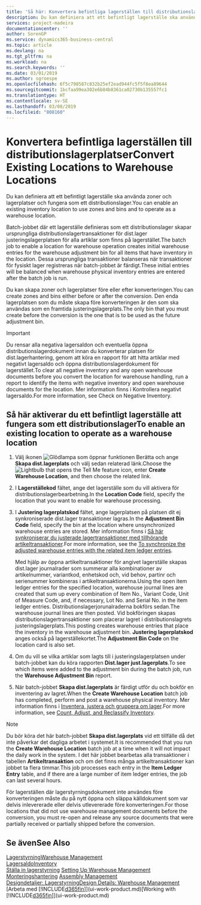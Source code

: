 ```yaml
---
title: 'Så här: Konvertera befintliga lagerställen till distributionslagerplatser | Microsoft Docs'
description: Du kan definiera att ett befintligt lagerställe ska använda zoner och lagerplatser och fungera som ett distributionslager.
services: project-madeira
documentationcenter: ''
author: SorenGP
ms.service: dynamics365-business-central
ms.topic: article
ms.devlang: na
ms.tgt_pltfrm: na
ms.workload: na
ms.search.keywords: ''
ms.date: 03/01/2019
ms.author: sgroespe
ms.openlocfilehash: 6f5c798587c832b25ef2ead944fc5f5f8ea89644
ms.sourcegitcommit: 1bcfaa99ea302e6b84b8361ca02730b135557fc1
ms.translationtype: HT
ms.contentlocale: sv-SE
ms.lasthandoff: 03/08/2019
ms.locfileid: "808160"
---
```

# <a name="convert-existing-locations-to-warehouse-locations"></a><span data-ttu-id="c54f3-103">Konvertera befintliga lagerställen till distributionslagerplatser</span><span class="sxs-lookup"><span data-stu-id="c54f3-103">Convert Existing Locations to Warehouse Locations</span></span>
<span data-ttu-id="c54f3-104">Du kan definiera att ett befintligt lagerställe ska använda zoner och lagerplatser och fungera som ett distributionslager.</span><span class="sxs-lookup"><span data-stu-id="c54f3-104">You can enable an existing inventory location to use zones and bins and to operate as a warehouse location.</span></span>  

<span data-ttu-id="c54f3-105">Batch-jobbet där ett lagerställe definieras som ett distributionslager skapar ursprungliga distributionslagertransaktioner för dist.lager justeringslagerplatsen för alla artiklar som finns på lagerstället.</span><span class="sxs-lookup"><span data-stu-id="c54f3-105">The batch job to enable a location for warehouse operation creates initial warehouse entries for the warehouse adjustment bin for all items that have inventory in the location.</span></span> <span data-ttu-id="c54f3-106">Dessa ursprungliga transaktioner balanseras när transaktioner för fysiskt lager registreras när batch-jobbet är färdigt.</span><span class="sxs-lookup"><span data-stu-id="c54f3-106">These initial entries will be balanced when warehouse physical inventory entries are entered after the batch job is run.</span></span>  

<span data-ttu-id="c54f3-107">Du kan skapa zoner och lagerplatser före eller efter konverteringen.</span><span class="sxs-lookup"><span data-stu-id="c54f3-107">You can create zones and bins either before or after the conversion.</span></span> <span data-ttu-id="c54f3-108">Den enda lagerplatsen som du måste skapa före konverteringen är den som ska användas som en framtida justeringslagerplats.</span><span class="sxs-lookup"><span data-stu-id="c54f3-108">The only bin that you must create before the conversion is the one that is to be used as the future adjustment bin.</span></span>  

> [!IMPORTANT]  
>  <span data-ttu-id="c54f3-109">Du rensar alla negativa lagersaldon och eventuella öppna distributionslagerdokument innan du konverterar platsen för dist.lagerhantering, genom att köra en rapport för att hitta artiklar med negativt lagersaldo och öppna distributionslagerdokument för lagerstället.</span><span class="sxs-lookup"><span data-stu-id="c54f3-109">To clear all negative inventory and any open warehouse documents before you convert the location for warehouse handling, run a report to identify the items with negative inventory and open warehouse documents for the location.</span></span> <span data-ttu-id="c54f3-110">Mer information finns i Kontrollera negativt lagersaldo.</span><span class="sxs-lookup"><span data-stu-id="c54f3-110">For more information, see Check on Negative Inventory.</span></span>  

## <a name="to-enable-an-existing-location-to-operate-as-a-warehouse-location"></a><span data-ttu-id="c54f3-111">Så här aktiverar du ett befintligt lagerställe att fungera som ett distributionslager</span><span class="sxs-lookup"><span data-stu-id="c54f3-111">To enable an existing location to operate as a warehouse location</span></span>  
1.  <span data-ttu-id="c54f3-112">Välj ikonen ![Glödlampa som öppnar funktionen Berätta](media/ui-search/search_small.png "Berätta vad du vill göra") och ange **Skapa dist.lagerplats** och välj sedan relaterad länk.</span><span class="sxs-lookup"><span data-stu-id="c54f3-112">Choose the ![Lightbulb that opens the Tell Me feature](media/ui-search/search_small.png "Tell me what you want to do") icon, enter **Create Warehouse Location**, and then choose the related link.</span></span>  
2.  <span data-ttu-id="c54f3-113">I **Lagerställekod** fältet, ange det lagerställe som du vill aktivera för distributionslagerbearbetning.</span><span class="sxs-lookup"><span data-stu-id="c54f3-113">In the **Location Code** field, specify the location that you want to enable for warehouse processing.</span></span>  
3.  <span data-ttu-id="c54f3-114">I **Justering lagerplatskod** fältet, ange lagerplatsen på platsen dit ej synkroniserade dist.lager transaktioner lagras.</span><span class="sxs-lookup"><span data-stu-id="c54f3-114">In the **Adjustment Bin Code** field, specify the bin at the location where unsynchronized warehouse entries are stored.</span></span> <span data-ttu-id="c54f3-115">Mer information finns i [Så här synkroniserar du justerade lagertransaktioner med tillhörande artikeltransaktioner](inventory-how-count-adjust-reclassify.md#to-synchronize-the-adjusted-warehouse-entries-with-the-related-item-ledger-entries).</span><span class="sxs-lookup"><span data-stu-id="c54f3-115">For more information, see the [To synchronize the adjusted warehouse entries with the related item ledger entries](inventory-how-count-adjust-reclassify.md#to-synchronize-the-adjusted-warehouse-entries-with-the-related-item-ledger-entries).</span></span>  

    <span data-ttu-id="c54f3-116">Med hjälp av öppna artikeltransaktioner för angivet lagerställe skapas dist.lager journalrader som summerar alla kombinationer av artikelnummer, variantkod, enhetskod och, vid behov, partinr och serienummer kombineras i artikeltransaktionerna.</span><span class="sxs-lookup"><span data-stu-id="c54f3-116">Using the open item ledger entries for the specified location, warehouse journal lines are created that sum up every combination of Item No., Variant Code, Unit of Measure Code, and, if necessary, Lot No. and Serial No. in the item ledger entries.</span></span> <span data-ttu-id="c54f3-117">Distributionslagerjorunalraderna bokförs sedan.</span><span class="sxs-lookup"><span data-stu-id="c54f3-117">The warehouse journal lines are then posted.</span></span> <span data-ttu-id="c54f3-118">Vid bokföringen skapas distributionslagertransaktioner som placerar lagret i distributionslagrets justeringslagerplats.</span><span class="sxs-lookup"><span data-stu-id="c54f3-118">This posting creates warehouse entries that place the inventory in the warehouse adjustment bin.</span></span> <span data-ttu-id="c54f3-119">**Justering lagerplatskod** anges också på lagerställekortet.</span><span class="sxs-lookup"><span data-stu-id="c54f3-119">The **Adjustment Bin Code** on the location card is also set.</span></span>  

4.  <span data-ttu-id="c54f3-120">Om du vill se vilka artiklar som lagts till i justeringslagerplatsen under batch-jobbet kan du köra rapporten **Dist.lager just.lagerplats**.</span><span class="sxs-lookup"><span data-stu-id="c54f3-120">To see which items were added to the adjustment bin during the batch job, run the **Warehouse Adjustment Bin** report.</span></span>  
5.  <span data-ttu-id="c54f3-121">När batch-jobbet **Skapa dist.lagerplats** är färdigt utför du och bokför en inventering av lagret.</span><span class="sxs-lookup"><span data-stu-id="c54f3-121">When the **Create Warehouse Location** batch job has completed, perform and post a warehouse physical inventory.</span></span> <span data-ttu-id="c54f3-122">Mer information finns i [Inventera, justera och gruppera om lager](inventory-how-count-adjust-reclassify.md).</span><span class="sxs-lookup"><span data-stu-id="c54f3-122">For more information, see [Count, Adjust, and Reclassify Inventory](inventory-how-count-adjust-reclassify.md).</span></span>  

> [!NOTE]  
>  <span data-ttu-id="c54f3-123">Du bör köra det här batch-jobbet **Skapa dist.lagerplats** vid ett tillfälle då det inte påverkar det dagliga arbetet i systemet.</span><span class="sxs-lookup"><span data-stu-id="c54f3-123">It is recommended that you run the **Create Warehouse Location** batch job at a time when it will not impact the daily work in the system.</span></span> <span data-ttu-id="c54f3-124">I det här jobbet bearbetas alla transaktioner i tabellen **Artikeltransaktion** och om det finns många artikeltransaktioner kan jobbet ta flera timmar.</span><span class="sxs-lookup"><span data-stu-id="c54f3-124">This job processes each entry in the **Item Ledger Entry** table, and if there are a large number of item ledger entries, the job can last several hours.</span></span>  

 <span data-ttu-id="c54f3-125">För lagerställen där lagerstyrningsdokument inte användes före konverteringen måste du på nytt öppna och släppa källdokument som var delvis inlevererade eller delvis utlevererade före konverteringen.</span><span class="sxs-lookup"><span data-stu-id="c54f3-125">For those locations that did not use warehouse management documents before the conversion, you must re-open and release any source documents that were partially received or partially shipped before the conversion.</span></span>  

## <a name="see-also"></a><span data-ttu-id="c54f3-126">Se även</span><span class="sxs-lookup"><span data-stu-id="c54f3-126">See Also</span></span>  
[<span data-ttu-id="c54f3-127">Lagerstyrning</span><span class="sxs-lookup"><span data-stu-id="c54f3-127">Warehouse Management</span></span>](warehouse-manage-warehouse.md)  
[<span data-ttu-id="c54f3-128">Lagersaldo</span><span class="sxs-lookup"><span data-stu-id="c54f3-128">Inventory</span></span>](inventory-manage-inventory.md)  
<span data-ttu-id="c54f3-129">[Ställa in lagerstyrning](warehouse-setup-warehouse.md)   </span><span class="sxs-lookup"><span data-stu-id="c54f3-129">[Setting Up Warehouse Management](warehouse-setup-warehouse.md)   </span></span>  
<span data-ttu-id="c54f3-130">[Monteringshantering](assembly-assemble-items.md)  </span><span class="sxs-lookup"><span data-stu-id="c54f3-130">[Assembly Management](assembly-assemble-items.md)  </span></span>  
[<span data-ttu-id="c54f3-131">Designdetaljer: Lagerstyrning</span><span class="sxs-lookup"><span data-stu-id="c54f3-131">Design Details: Warehouse Management</span></span>](design-details-warehouse-management.md)  
<span data-ttu-id="c54f3-132">[Arbeta med [!INCLUDE[d365fin](includes/d365fin_md.md)]](ui-work-product.md)</span><span class="sxs-lookup"><span data-stu-id="c54f3-132">[Working with [!INCLUDE[d365fin](includes/d365fin_md.md)]](ui-work-product.md)</span></span>
